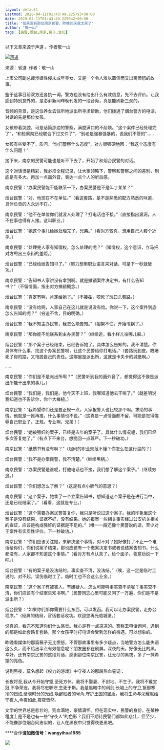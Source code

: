 ```yaml
---
layout: default
Lastmod: 2020-04-11T01:43:49.225793+00:00
date: 2020-04-11T01:43:49.225042+00:00
title: "如果没有那位南京民警，昨晚的天就太黑了"
author: "敬一山"
tags: [民警,烟台,南京,案子,告知]
---
```


以下文章来源于声道 ，作者敬一山

 [![声道](https://images.weserv.nl/?url=http%3A//wx.qlogo.cn/mmhead/Q3auHgzwzM7ln9ZwbFOiatsX1mrZicQZ6sj1CsOJB7lQ4lFE91QSwR4w/0)](#) 

来源：省道  作者：敬一山

上市公司副总裁涉嫌性侵未成年养女，又是一个令人难以置信而又出离愤怒的故事。

鉴于这事目前双方还各执一词，警方也没有给出什么有效信息，先不去评价。让我感到特别意外的，是澎湃新闻昨晚刊发的一段音频，真是能刷新三观的。

音频的背景，是这位养女去住所地派出所寻求帮助，他们拨通了烟台警方的电话，对话的先是那位女孩。

女孩带着哭腔，可是话筒那边的警察，满腔满口的不耐烦。“这个案件已经处理完了”，“和检察院已经联合下过文件了”，“别老是强暴强暴的，说我们不管的”……

女孩有些受不了，质问，“你们警察什么态度”，对方很强硬地回：“我这个态度有什么问题！”

接下来，南京的民警可能也是听不下去了，开始了和烟台民警的对话。

  

这个对话很是精彩，我必须全程记录，让大家领略下，警察和警察之间的差别，到底是有多大。再加一点画外音，表达一点个人的听后感。

南京民警：“办案民警能不能联系一下，办案民警是不是叫丁某某？”

烟台民警：“对，他现在不在单位。”（看这套路，是不是熟悉的配方熟悉的味道，具体负责的人永远不在。）

南京民警：“他不在单位你们就没人处理了？打电话也不接。”（直接指出漏洞，人不在事也得有人接。这叫职业。）

烟台民警：“她这个事儿给她处理完了，兄弟。”（看对方较真，想用自己人套个近乎。）

南京民警：“处理完人家有知情权，怎么处理的呢？”（知情权，这个意识，立马把对方甩出三条街的差距。）

烟台民警：“已经给她告知书了。”（努力想用职业语言来对话，可是下一秒就破功。）

南京民警：“告知书人家讲没有拿到啊。就是撤销案件决定书，有什么告知书？”（不留情面，指出对方搞错概念。）

烟台民警：“肯定有啊，肯定给她了。”（不接茬，咬死了玩口头套路。）

南京民警：“没有给啊，人家自己在这儿就是说没有给。你说一下，这个案件到底怎么告知的呢？”（穷追不舍，目的明确。）

烟台民警：“我不知主办民警，我怎么能告知。”（招架不住，开始甩锅了。）

南京民警：“那你能不能联系到主办民警？”（继续追，看小样儿往哪儿躲。）

烟台民警：“那个案子已经结束，已经告诉她了。具体怎么告知的，我不清楚。你具体有什么事，找这个办案民警呗，让这个民警给你打电话。”（套路玩到底。既堵死了你的路，又甩脱自己的责任。这哪里是派出所，这就是卡夫卡的城堡啊。）

……

  

南京民警：“你们是不是派出所啊？”（民警听到我的画外音了，都觉得这不像是派出所能干出来的事儿。）

烟台民警：“我们是，我们是。他今天不上班，我哪知道他去干嘛了。”（就差明说我知道也不告诉你，你个大棒槌。）

南京民警：“我希望你们还是要正规一点，人家报警人也比较那个啊。求助的事情。他就是一推再推，什么事情也不说。”（这真是一点情面都不留，可能是觉得侮辱自己职业了。正规。专业啊，兄弟！）

烟台民警：“她被强奸的案子，已经是去年的案子了。具体什么情况呢，我们已经多次答复她了。”（有点下不来台，想挽回一点尊严。下一秒破功。）

南京民警：“纸质书有没有啊？”（起码的职业规范不懂？你怎么在这行混的？）

烟台民警：“我不是办案民警，我不清楚。”（继续甩锅。）

南京民警：“办案民警是谁呢，打他电话也不接，我们想了解这个案子。”（继续穷追。）

烟台民警：“你们想怎么了解？”（这是有点小脾气的意思？）

南京民警：“这个案子，她拿了一个立案告知书，想知道这个案子是在进行当中，还是已经结案了。”（看看，这就是专业。）

烟台民警：“这个需要办案民警答复你，我只是听说过这个案子。我的印象里这个案子是没有结果，证据不好，没有结果。她的报案一些相关事实经过公安机关相关的查证，应该是构成强奸的证据是不足的。”（唯一一段还像个民警说的话，至少对于案件有实质性评价。下一秒破功。）

南京民警：“你们应该关注她，来解决这个事情。对不对？她好像打了不止一个电话给你们，你们说案子结束，那也应该有一个撤案决定书或者说结案告知书。什么都没有，人家都不知道这个事情。”（看对方有点认真了，给个面子，善意劝说一下吧。）

烟台民警：“有的案子是没法结的。事实查不清，没法结。”（唉，这一定是临时工说的。对不起，误伤临时工了。临时工也不会这么业余。）

南京民警：“这个案子有被害人，有嫌疑人，怎么可能叫事实查不清呢？事实查不清，你们应该有个结案告知书啊。”（民警同志心里可能又问了一万遍，你们是不是派出所？）

烟台民警：“如果你们那你需要什么东西，可以发函。我可以让办案民警，走办公程序。”（经典的结局，官话套话收功。欢迎您再光临城堡。）

说真的，看完不知道你们什么感觉。我心是有一点凉凉的。警察去电话询问，遇到的都是如此套路复套路，那个女孩平时打电话会受到怎样的待遇，可以想象的。

昨晚看媒体的那篇稿子无比愤怒，不管那故事里有多少疑点，当地警方怎么能失语这么久，而不给出半点有效信息呢？朋友圈都在刷屏。深夜的天，好像无比的黑。幸好，还有南京民警的这段对话，感谢那位南京民警，让无尽的黑夜，多了一抹希望的亮色。

说到黑夜，莫名想起《权力的游戏》中守夜人的那段热血誓词：

长夜将至,我从今开始守望,至死方休。我将不娶妻、不封地、不生子。我将不戴宝冠,不争荣宠。我将尽忠职守,生死于斯。我是黑暗中的利剑,长城上的守卫,抵御寒冷的烈焰,破晓时分的光线,唤醒眠者的号角,守护王国的坚盾。我将生命与荣耀献给守夜人,今夜如此,夜夜皆然。

文学的世界总是悲壮的，狗血满地，豪情满怀。但在现实中，民警的身份，在某种程度上是不是也有一些“守夜人”的色彩？我们不期待民警们都如此悲壮，但至少，不能像那位烟台同志似的，让人在黑夜中只觉得夜更黑吧。

  

****合作**请加微信号：wangyihua1985**  

******![](https://images.weserv.nl/?url=https%3A//mmbiz.qpic.cn/mmbiz_jpg/2hYmlvtEicNZlXAibSicdeX32wOMSUqmfT9dyXQPTk9THxV3utnK64NEpbVVQZ3JpPGaNVBy0HicrIabBPg3ub5aCA/640%3Fwx_fmt%3Djpeg)******

